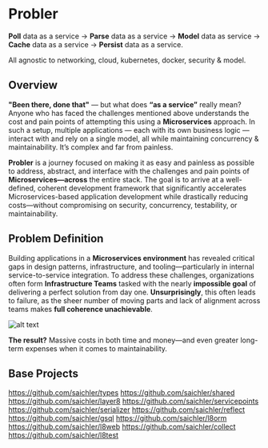 # Probler
**Poll** data as a service -> **Parse** data as a service -> **Model** data as service -> 
**Cache** data as a service -> **Persist** data as a service. 

All agnostic to networking, cloud, kubernetes, docker, security & model.

## Overview
**"Been there, done that"** — but what does **“as a service”** really mean?
Anyone who has faced the challenges mentioned above understands the cost
and pain points of attempting this using a **Microservices** approach.
In such a setup, multiple applications — each with its own business
logic — interact with and rely on a single model,
all while maintaining concurrency & maintainability. It’s complex and far from painless.

**Probler** is a journey focused on making it as easy and painless as possible to 
address, abstract, and interface with the challenges and pain points of 
**Microservices—across** the entire stack. The goal is to arrive at a well-defined, 
coherent development framework that significantly accelerates Microservices-based 
application development while drastically reducing costs—without compromising on 
security, concurrency, testability, or maintainability.

## Problem Definition
Building applications in a **Microservices environment** has revealed critical gaps 
in design patterns, infrastructure, and tooling—particularly in internal 
service-to-service integration. To address these challenges, organizations often 
form **Infrastructure Teams** tasked with the nearly **impossible goal** of 
delivering a perfect solution from day one. **Unsurprisingly**, this often leads 
to failure, as the sheer number of moving parts and lack of alignment across teams 
makes **full coherence unachievable**.

![alt text](https://github.com/saichler/layer8/blob/main/problem-1.png)

**The result?** Massive costs in both time and money—and even greater long-term 
expenses when it comes to maintainability.

## Base Projects
https://github.com/saichler/types
https://github.com/saichler/shared
https://github.com/saichler/layer8
https://github.com/saichler/servicepoints
https://github.com/saichler/serializer
https://github.com/saichler/reflect
https://github.com/saichler/gsql
https://github.com/saichler/l8orm
https://github.com/saichler/l8web
https://github.com/saichler/collect
https://github.com/saichler/l8test

